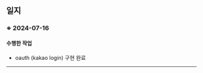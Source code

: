 <h2>일지</h2>

<h3>※ 2024-07-16 </h3>

<h4>수행한 작업</h4>
<ul>
  <li>oauth (kakao login) 구현 완료 </li>
</ul>
<hr>


